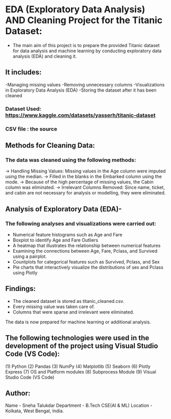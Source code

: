 # EDA (Exploratory Data Analysis) AND Cleaning Project for the Titanic Dataset:

- The main aim of this project is to prepare the provided Titanic dataset for data analysis and machine learning by conducting exploratory data analysis (EDA) and cleaning it.

## It includes:
-Managing missing values
-Removing unnecessary columns
-Visualizations in Exploratory Data Analysis (EDA)
-Storing the dataset after it has been cleaned

### Dataset Used: https://www.kaggle.com/datasets/yasserh/titanic-dataset
### CSV file : the source

## Methods for Cleaning Data:
### The data was cleaned using the following methods:

-> Handling Missing Values: Missing values in the Age column were imputed using the median.
-> Filled in the blanks in the Embarked column using the mode.
-> Because of the high percentage of missing values, the Cabin column was eliminated.
-> Irrelevant Columns Removed: Since name, ticket, and cabin are not necessary for analysis or modelling, they were eliminated.

## Analysis of Exploratory Data (EDA)-
### The following analyses and visualizations were carried out:
- Numerical feature histograms such as Age and Fare
- Boxplot to identify Age and Fare Outliers
- A heatmap that illustrates the relationship between numerical features
- Examining the connections between Age, Fare, Pclass, and Survived using a pairplot.
- Countplots for categorical features such as Survived, Pclass, and Sex
- Pie charts that interactively visualize the distributions of sex and Pclass using Plotly

## Findings:
- The cleaned dataset is stored as titanic_cleaned.csv.
- Every missing value was taken care of.
- Columns that were sparse and irrelevant were eliminated.

The data is now prepared for machine learning or additional analysis.

## The following technologies were used in the development of the project using Visual Studio Code (VS Code):
(1) Python
(2) Pandas
(3) NumPy
(4) Matplotlib
(5) Seaborn 
(6) Plotly Express
(7) OS and Platform modules
(8) Subprocess Module 
(9) Visual Studio Code (VS Code)

## Author:
Name - Sneha Talukdar
Department - B.Tech CSE(AI & ML)
Location - Kolkata, West Bengal, India.


